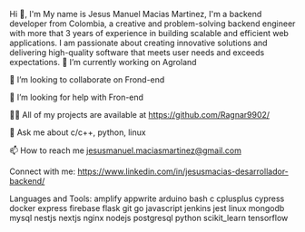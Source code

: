 Hi 👋, I'm My name is Jesus Manuel Macias Martinez,
I'm a backend developer from Colombia, a creative and problem-solving backend engineer with more that 3 years of experience in building scalable and efficient web applications. I am passionate about creating innovative solutions and delivering high-quality software that meets user needs and exceeds expectations.
🔭 I’m currently working on Agroland

👯 I’m looking to collaborate on Frond-end

🤝 I’m looking for help with Fron-end

👨‍💻 All of my projects are available at https://github.com/Ragnar9902/

💬 Ask me about c/c++, python, linux

📫 How to reach me jesusmanuel.maciasmartinez@gmail.com

Connect with me:
https://www.linkedin.com/in/jesusmacias-desarrollador-backend/

Languages and Tools:
amplify appwrite arduino bash c cplusplus cypress docker express firebase flask git go javascript jenkins jest linux mongodb mysql nestjs nextjs nginx nodejs postgresql python scikit_learn tensorflow
